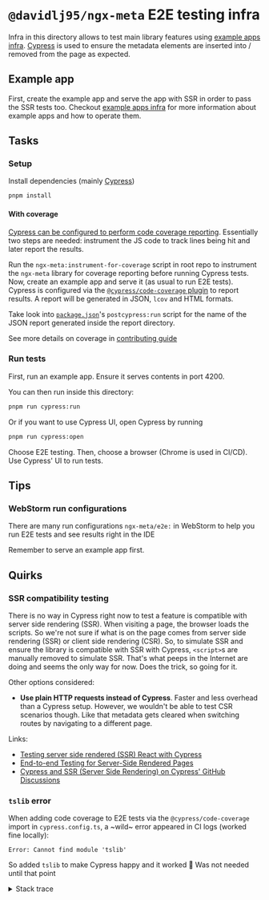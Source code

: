 # `@davidlj95/ngx-meta` E2E testing infra

Infra in this directory allows to test main library features using [example apps infra]. [Cypress] is used to ensure the metadata elements are inserted into / removed from the page as expected.

[Cypress]: https://www.cypress.io/
[example apps infra]: ../example-apps/README.md

## Example app

First, create the example app and serve the app with SSR in order to pass the SSR tests too.
Checkout [example apps infra] for more information about example apps and how to operate them.

## Tasks

### Setup

Install dependencies (mainly [Cypress])

```sh
pnpm install
```

#### With coverage

[Cypress can be configured to perform code coverage reporting](https://docs.cypress.io/guides/tooling/code-coverage#What-youll-learn). Essentially two steps are needed: instrument the JS code to track lines being hit and later report the results.

Run the `ngx-meta:instrument-for-coverage` script in root repo to instrument the `ngx-meta` library for coverage reporting before running Cypress tests. Now, create an example app and serve it (as usual to run E2E tests). Cypress is configured via the [`@cypress/code-coverage` plugin](https://github.com/cypress-io/code-coverage) to report results. A report will be generated in JSON, `lcov` and HTML formats.

Take look into [`package.json`](package.json)'s `postcypress:run` script for the name of the JSON report generated inside the report directory.

See more details on coverage in [contributing guide](../../../CONTRIBUTING.md#coverage)

### Run tests

First, run an example app. Ensure it serves contents in port 4200.

You can then run inside this directory:

```sh
pnpm run cypress:run
```

Or if you want to use Cypress UI, open Cypress by running

```sh
pnpm run cypress:open
```

Choose E2E testing. Then, choose a browser (Chrome is used in CI/CD). Use Cypress' UI to run tests.

## Tips

### WebStorm run configurations

There are many run configurations `ngx-meta/e2e:` in WebStorm to help you run E2E tests and see results right in the IDE

Remember to serve an example app first.

## Quirks

### SSR compatibility testing

There is no way in Cypress right now to test a feature is compatible with server side rendering (SSR). When visiting a page, the browser loads the scripts. So we're not sure if what is on the page comes from server side rendering (SSR) or client side rendering (CSR). So, to simulate SSR and ensure the library is compatible with SSR with Cypress, `<script>`s are manually removed to simulate SSR. That's what peeps in the Internet are doing and seems the only way for now. Does the trick, so going for it.

Other options considered:

- **Use plain HTTP requests instead of Cypress**. Faster and less overhead than a Cypress setup. However, we wouldn't be able to test CSR scenarios though. Like that metadata gets cleared when switching routes by navigating to a different page.

Links:

- [Testing server side rendered (SSR) React with Cypress](https://blog.simonireilly.com/posts/server-side-rendering-tests-in-cypress/)
- [End-to-end Testing for Server-Side Rendered Pages](https://glebbahmutov.com/blog/ssr-e2e/)
- [Cypress and SSR (Server Side Rendering) on Cypress' GitHub Discussions](https://github.com/cypress-io/cypress/discussions/26595)

### `tslib` error

When adding code coverage to E2E tests via the `@cypress/code-coverage` import in `cypress.config.ts`, a ~wild~ error appeared in CI logs (worked fine locally):

```text
Error: Cannot find module 'tslib'
```

So added `tslib` to make Cypress happy and it worked 🤷 Was not needed until that point

<details>
<summary>Stack trace</summary>
<pre>
Opening Cypress...

DevTools listening on ws://127.0.0.1:35039/devtools/browser/614fb154-3ca4-4c24-aa4f-87508a1617d2
Missing baseUrl in compilerOptions. tsconfig-paths will be skipped
Your configFile is invalid: /home/runner/work/ngx/ngx/projects/ngx-meta/e2e/cypress.config.ts

It threw an error when required, check the stack trace below:

Error: Cannot find module 'tslib'
Require stack:

- /home/runner/work/ngx/ngx/projects/ngx-meta/e2e/cypress.config.ts
- /home/runner/.cache/Cypress/13.13.0/Cypress/resources/app/node_modules/@packages/server/lib/plugins/child/run_require_async_child.js
- /home/runner/.cache/Cypress/13.13.0/Cypress/resources/app/node_modules/@packages/server/lib/plugins/child/require_async_child.js
at Function.Module.\_resolveFilename (node:internal/modules/cjs/loader:1145:15)
at Function.Module.\_resolveFilename.sharedData.moduleResolveFilenameHook.installedValue [as _resolveFilename] (/home/runner/.cache/Cypress/13.13.0/Cypress/resources/app/node_modules/@cspotcode/source-map-support/source-map-support.js:811:30)
at Function.Module.\_load (node:internal/modules/cjs/loader:986:27)
at Module.require (node:internal/modules/cjs/loader:1233:19)
at require (node:internal/modules/helpers:179:18)
at Object.<anonymous> (/home/runner/work/ngx/ngx/projects/ngx-meta/e2e/cypress.config.ts:3:17)
at Module.\_compile (node:internal/modules/cjs/loader:1358:14)
at Module.m.\_compile (/home/runner/.cache/Cypress/13.13.0/Cypress/resources/app/node_modules/ts-node/dist/index.js:857:29)
at Module.\_extensions..js (node:internal/modules/cjs/loader:1416:10)
at Object.require.extensions.<computed> [as .ts] (/home/runner/.cache/Cypress/13.13.0/Cypress/resources/app/node_modules/ts-node/dist/index.js:859:16)
at Module.load (node:internal/modules/cjs/loader:1208:32)
at Function.Module.\_load (node:internal/modules/cjs/loader:1024:12)
at Module.require (node:internal/modules/cjs/loader:1233:19)
at require (node:internal/modules/helpers:179:18)
at loadFile (/home/runner/.cache/Cypress/13.13.0/Cypress/resources/app/node_modules/@packages/server/lib/plugins/child/run_require_async_child.js:89:14)
at EventEmitter.<anonymous> (/home/runner/.cache/Cypress/13.13.0/Cypress/resources/app/node_modules/@packages/server/lib/plugins/child/run_require_async_child.js:116:38)
Test run failed, code 1
More information might be available above
Cypress module has returned the following error message:
Could not find Cypress test run results
Error: Could not find Cypress test run results
</pre>
</details>
